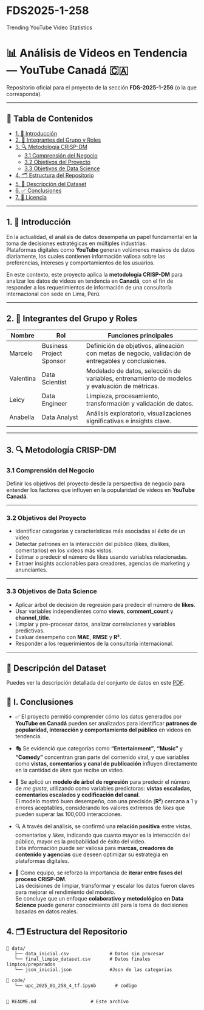 # FDS2025-1-258
Trending YouTube Video Statistics
# 📊 Análisis de Videos en Tendencia — YouTube Canadá 🇨🇦

Repositorio oficial para el proyecto de la sección **FDS-2025-1-256** (o la que corresponda).

---

## 📌 Tabla de Contenidos

- [1. 🎯 Introducción](#1-🎯-introducción)
- [2. 👥 Integrantes del Grupo y Roles](#2-👥-integrantes-del-grupo-y-roles)
- [3. 🔍 Metodología CRISP-DM](#3-🔍-metodología-crisp-dm)
  - [3.1 Comprensión del Negocio](#31-comprensión-del-negocio)
  - [3.2 Objetivos del Proyecto](#32-objetivos-del-proyecto)
  - [3.3 Objetivos de Data Science](#33-objetivos-de-data-science)
- [4. 🗂️ Estructura del Repositorio](#4-🗂️-estructura-del-repositorio)
- [5. 📄 Descripción del Dataset](#5-📄-descripción-del-dataset)
- [6. ✅ Conclusiones](#6-✅-conclusiones)
- [7. 📜 Licencia](#7-📜-licencia)

---

## 1. 🎯 Introducción

En la actualidad, el análisis de datos desempeña un papel fundamental en la toma de decisiones estratégicas en múltiples industrias.  
Plataformas digitales como **YouTube** generan volúmenes masivos de datos diariamente, los cuales contienen información valiosa sobre las preferencias, intereses y comportamientos de los usuarios.

En este contexto, este proyecto aplica la **metodología CRISP-DM** para analizar los datos de videos en tendencia en **Canadá**, con el fin de responder a los requerimientos de información de una consultoría internacional con sede en Lima, Perú.

---

## 2. 👥 Integrantes del Grupo y Roles

| Nombre     | Rol                   | Funciones principales                                                   |
|------------|-----------------------|-------------------------------------------------------------------------|
| Marcelo    | Business Project Sponsor | Definición de objetivos, alineación con metas de negocio, validación de entregables y conclusiones. |
| Valentina  | Data Scientist        | Modelado de datos, selección de variables, entrenamiento de modelos y evaluación de métricas. |
| Leicy      | Data Engineer         | Limpieza, procesamiento, transformación y validación de datos.          |
| Anabella   | Data Analyst          | Análisis exploratorio, visualizaciones significativas e insights clave. |

---

## 3. 🔍 Metodología CRISP-DM

### 3.1 Comprensión del Negocio

Definir los objetivos del proyecto desde la perspectiva de negocio para entender los factores que influyen en la popularidad de videos en **YouTube Canadá**.

---

### 3.2 Objetivos del Proyecto

- Identificar categorías y características más asociadas al éxito de un video.
- Detectar patrones en la interacción del público (likes, dislikes, comentarios) en los videos más vistos.
- Estimar o predecir el número de likes usando variables relacionadas.
- Extraer insights accionables para creadores, agencias de marketing y anunciantes.

---

### 3.3 Objetivos de Data Science

- Aplicar árbol de decisión de regresión para predecir el número de **likes**.
- Usar variables independientes como **views**, **comment_count** y **channel_title**.
- Limpiar y pre-procesar datos, analizar correlaciones y variables predictivas.
- Evaluar desempeño con **MAE**, **RMSE** y **R²**.
- Responder a los requerimientos de la consultoría internacional.

---
## 📄 Descripción del Dataset

Puedes ver la descripción detallada del conjunto de datos en este [PDF](upc-2025-01-258-4-tf.pdf).
## 📌 I. Conclusiones

- ✅ El proyecto permitió comprender cómo los datos generados por **YouTube en Canadá** pueden ser analizados para identificar **patrones de popularidad, interacción y comportamiento del público** en videos en tendencia.

- 🎭 Se evidenció que categorías como **“Entertainment”**, **“Music”** y **“Comedy”** concentran gran parte del contenido viral, y que variables como **vistas, comentarios y canal de publicación** influyen directamente en la cantidad de *likes* que recibe un video.

- 🌳 Se aplicó un **modelo de árbol de regresión** para predecir el número de *me gusta*, utilizando como variables predictoras: **vistas escaladas, comentarios escalados y codificación del canal**.  
  El modelo mostró buen desempeño, con una precisión (**R²**) cercana a 1 y errores aceptables, considerando los valores extremos de *likes* que pueden superar las 100,000 interacciones.

- 🔍 A través del análisis, se confirmó una **relación positiva** entre vistas, comentarios y *likes*, indicando que cuanto mayor es la interacción del público, mayor es la probabilidad de éxito del video.  
  Esta información puede ser valiosa para **marcas, creadores de contenido y agencias** que deseen optimizar su estrategia en plataformas digitales.

- 🤝 Como equipo, se reforzó la importancia de **iterar entre fases del proceso CRISP-DM**.  
  Las decisiones de limpiar, transformar y escalar los datos fueron claves para mejorar el rendimiento del modelo.  
  Se concluye que un enfoque **colaborativo y metodológico en Data Science** puede generar conocimiento útil para la toma de decisiones basadas en datos reales.



## 4. 🗂️ Estructura del Repositorio
```plaintext
📁 data/
   ├── data_inicial.csv               # Datos sin procesar
   └── final_limpio_dataset.csv       # Datos finales limpios/preparados
   └── json_inicial.json              #Json de las categorias

📁 code/
   └── upc_2025_01_258_4_tf.ipynb       # codigo


📄 README.md                    # Este archivo


